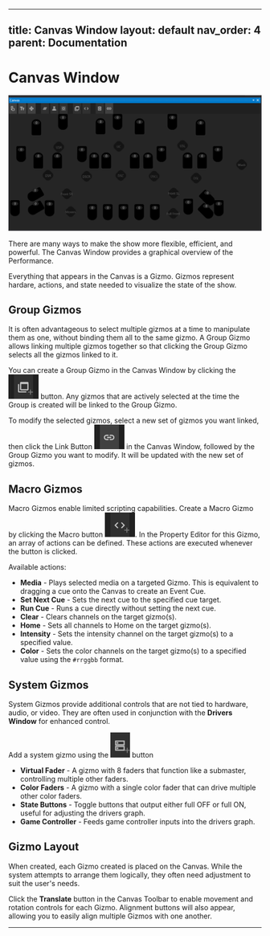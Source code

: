 
---
title: Canvas Window
layout: default
nav_order: 4
parent: Documentation
---

# Canvas Window

![Canvas Window](../images/Masque_Canvas.png)  

There are many ways to make the show more flexible, efficient, and powerful. The Canvas Window provides a graphical overview of the Performance.

Everything that appears in the Canvas is a Gizmo. Gizmos represent hardare, actions, and state needed to visualize the state of the show.

## Group Gizmos

It is often advantageous to select multiple gizmos at a time to manipulate them as one, without binding them all to the same gizmo. A Group Gizmo allows linking multiple gizmos together so that clicking the Group Gizmo selects all the gizmos linked to it.

You can create a Group Gizmo in the Canvas Window by clicking the ![](../images/ButtonCanvas_Group.png) button. Any gizmos that are actively selected at the time the Group is created will be linked to the Group Gizmo.

To modify the selected gizmos, select a new set of gizmos you want linked, then click the Link Button ![](../images/ButtonCanvas_Link.png) in the Canvas Window, followed by the Group Gizmo you want to modify. It will be updated with the new set of gizmos.

## Macro Gizmos

Macro Gizmos enable limited scripting capabilities. Create a Macro Gizmo by clicking the Macro button ![](../images/ButtonCanvas_Macro.png). In the Property Editor for this Gizmo, an array of actions can be defined. These actions are executed whenever the button is clicked.

Available actions:

- **Media** - Plays selected media on a targeted Gizmo. This is equivalent to dragging a cue onto the Canvas to create an Event Cue.
- **Set Next Cue** - Sets the next cue to the specified cue target.
- **Run Cue** - Runs a cue directly without setting the next cue.
- **Clear** - Clears channels on the target gizmo(s).
- **Home** - Sets all channels to Home on the target gizmo(s).
- **Intensity** - Sets the intensity channel on the target gizmo(s) to a specified value.
- **Color** - Sets the color channels on the target gizmo(s) to a specified value using the `#rrggbb` format.

## System Gizmos

System Gizmos provide additional controls that are not tied to hardware, audio, or video. They are often used in conjunction with the **Drivers Window** for enhanced control.

Add a system gizmo using the ![](../images/Masque_Canvas_SystemGizmos.png) button

- **Virtual Fader** - A gizmo with 8 faders that function like a submaster, controlling multiple other faders.
- **Color Faders** - A gizmo with a single color fader that can drive multiple other color faders.
- **State Buttons** - Toggle buttons that output either full OFF or full ON, useful for adjusting the drivers graph.
- **Game Controller** - Feeds game controller inputs into the drivers graph.

## Gizmo Layout

When created, each Gizmo created is placed on the Canvas. While the system attempts to arrange them logically, they often need adjustment to suit the user's needs.  

Click the **Translate** button in the Canvas Toolbar to enable movement and rotation controls for each Gizmo. Alignment buttons will also appear, allowing you to easily align multiple Gizmos with one another.  

---

